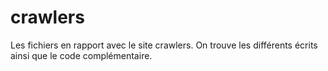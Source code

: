 # crawlers

Les fichiers en rapport avec le site crawlers. On trouve les différents écrits ainsi que le code complémentaire.
